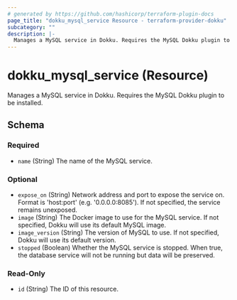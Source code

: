 ```yaml
---
# generated by https://github.com/hashicorp/terraform-plugin-docs
page_title: "dokku_mysql_service Resource - terraform-provider-dokku"
subcategory: ""
description: |-
  Manages a MySQL service in Dokku. Requires the MySQL Dokku plugin to be installed.
---
```


# dokku_mysql_service (Resource)

Manages a MySQL service in Dokku. Requires the MySQL Dokku plugin to be installed.



<!-- schema generated by tfplugindocs -->
## Schema

### Required

- `name` (String) The name of the MySQL service.

### Optional

- `expose_on` (String) Network address and port to expose the service on. Format is 'host:port' (e.g. '0.0.0.0:8085'). If not specified, the service remains unexposed.
- `image` (String) The Docker image to use for the MySQL service. If not specified, Dokku will use its default MySQL image.
- `image_version` (String) The version of MySQL to use. If not specified, Dokku will use its default version.
- `stopped` (Boolean) Whether the MySQL service is stopped. When true, the database service will not be running but data will be preserved.

### Read-Only

- `id` (String) The ID of this resource.
